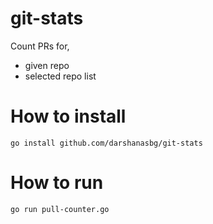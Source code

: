 # git-stats

Count PRs for,
* given repo
* selected repo list

# How to install
```go install github.com/darshanasbg/git-stats```

# How to run
```go run pull-counter.go```
